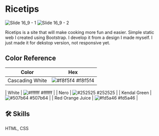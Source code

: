 # Ricetips

![Slide 16_9 - 1](https://github.com/midoistory/Ricetips/assets/118705697/4c95e1c2-3e28-4fd3-a610-20e27842c216)
![Slide 16_9 - 2](https://github.com/midoistory/Ricetips/assets/118705697/a16931ab-676a-4940-bbb2-6ffbd466e627)

Ricetips is a site that will make cooking more fun and easier. Simple static web I created using Bootstrap. I develop it from a design I made myself. I just made it for dekstop version, not responsive yet.

## Color Reference

| Color            | Hex                                                              |
| ---------------- | ---------------------------------------------------------------- |
| Cascading White  | ![#f8f5f4](https://via.placeholder.com/10/f8f5f4?text=+) #f8f5f4 |

| White            | ![#ffffff](https://via.placeholder.com/10/ffffff?text=+) #ffffff |
| Nero             | ![#252525](https://via.placeholder.com/10/252525?text=+) #252525 |
| Kendal Green     | ![#507b64](https://via.placeholder.com/10/507b64?text=+) #507b64 |
| Red Orange Juice | ![#fd5a46](https://via.placeholder.com/10/fd5a46?text=+) #fd5a46 |

## 🛠 Skills

HTML, CSS
